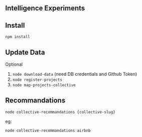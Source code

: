 Intelligence Experiments
------------------------

## Install

```
npm install

```

## Update Data

Optional

1. `node download-data` (need DB credentials and Github Token)
2. `node register-projects`
3. `node map-projects-collective`

## Recommandations

`node collective-recommandations {collective-slug}`

eg:

`node collective-recommandations airbnb`
